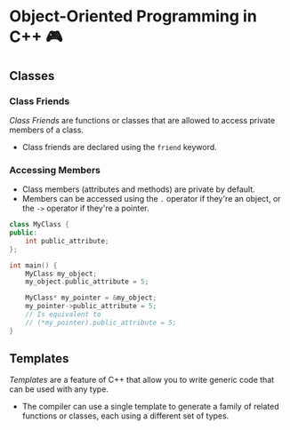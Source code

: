 # Object-Oriented Programming in C++ 🎮

## Classes

### Class Friends

_Class Friends_ are functions or classes that are allowed to access private members of a class.

- Class friends are declared using the `friend` keyword.

### Accessing Members

- Class members (attributes and methods) are private by default.
- Members can be accessed using the `.` operator if they're an object, or the `->` operator if they're a pointer.

```cpp
class MyClass {
public:
    int public_attribute;
};

int main() {
    MyClass my_object;
    my_object.public_attribute = 5;

    MyClass* my_pointer = &my_object;
    my_pointer->public_attribute = 5;
    // Is equivalent to
    // (*my_pointer).public_attribute = 5;
}
```

## Templates

_Templates_ are a feature of C++ that allow you to write generic code that can be used with any type.

- The compiler can use a single template to generate a family of related functions or classes, each using a different set of types.
